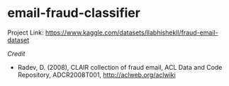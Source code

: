# email-fraud-classifier

Project Link: https://www.kaggle.com/datasets/llabhishekll/fraud-email-dataset

*Credit*
- Radev, D. (2008), CLAIR collection of fraud email, ACL Data and Code Repository, ADCR2008T001, http://aclweb.org/aclwiki

